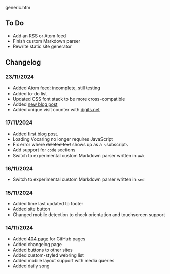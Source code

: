 generic.htm

## To Do

- ~~Add an RSS or Atom feed~~
- Finish custom Markdown parser
- Rewrite static site generator

## Changelog

### 23/11/2024

- Added Atom feed; incomplete, still testing
- Added to-do list
- Updated CSS font stack to be more cross-compatible
- Added [new blog post](/notes/2024/11/23.htm)
- Added unique visit counter with [digits.net](https://digits.net)

### 17/11/2024

- Added [first blog post](/notes/2024/11/17.htm).
- Loading Vocaring no longer requires JavaScript
- Fix error where ~~deleted text~~ shows up as a ~subscript~
- Add support for `code` sections
- Switch to experimental custom Markdown parser written in `awk`

### 16/11/2024

- Switch to experimental custom Markdown parser written in `sed`

### 15/11/2024

- Added time last updated to footer
- Added site button
- Changed mobile detection to check orientation and touchscreen support

### 14/11/2024

- Added [404 page](/404.html) for GitHub pages
- Added changelog page
- Added buttons to other sites
- Added custom-styled webring list
- Added mobile layout support with media queries
- Added daily song

